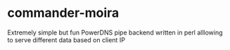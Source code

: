 commander-moira
===============

Extremely simple but fun PowerDNS pipe backend written in perl alllowing to serve different data based on client IP